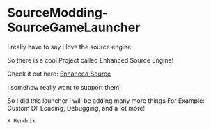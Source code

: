 # SourceModding-SourceGameLauncher 

I really have to say i love the source engine.

So there is a cool Project called Enhanced Source Engine!

Check it out here:
[Enhanced Source](https://github.com/Enhanced-Source-Project/Enhanced-Source)

I somehow really want to support them!

So I did this launcher i will be adding many more things
For Example: Custom Dll Loading, Debugging, and a lot more!

`X Hendrik`